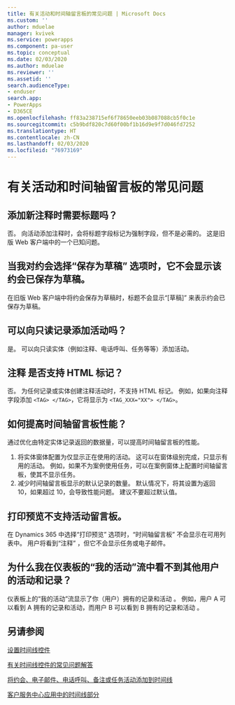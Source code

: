 ```yaml
---
title: 有关活动和时间轴留言板的常见问题 | Microsoft Docs
ms.custom: ''
author: mduelae
manager: kvivek
ms.service: powerapps
ms.component: pa-user
ms.topic: conceptual
ms.date: 02/03/2020
ms.author: mduelae
ms.reviewer: ''
ms.assetid: ''
search.audienceType:
- enduser
search.app:
- PowerApps
- D365CE
ms.openlocfilehash: ff83a238715ef6f78650eeb03b087088cb5f0c1e
ms.sourcegitcommit: c5b9bdf820c7d60f00bf1b16d9e9f7d046fd7252
ms.translationtype: HT
ms.contentlocale: zh-CN
ms.lasthandoff: 02/03/2020
ms.locfileid: "76973169"
---
```

# <a name="frequently-asked-questions-about-activities-and-the-timeline-wall"></a>有关活动和时间轴留言板的常见问题  

## <a name="is-a-title-required-when-adding-a-new-note"></a>添加新注释时需要标题吗？

否。 向活动添加注释时，会将标题字段标记为强制字段，但不是必需的。 这是旧版 Web 客户端中的一个已知问题。

## <a name="for-an-appointment-when-i-choose-the-option-to-save-as-draft-it-doesnt-show-that-the-appointment-has-been-saved-as-a-draft"></a>当我对约会选择“保存为草稿”  选项时，它不会显示该约会已保存为草稿。

在旧版 Web 客户端中将约会保存为草稿时，标题不会显示“[草稿]”  来表示约会已保存为草稿。

## <a name="can-i-add-activities-to-read-only-records"></a>可以向只读记录添加活动吗？

是。 可以向只读实体（例如注释、电话呼叫、任务等等）添加活动。 

## <a name="are-html-tags-supported-in-notes"></a>注释  是否支持 HTML 标记？

否。 为任何记录或实体创建注释活动时，不支持 HTML 标记。 例如，如果向注释字段添加 `<TAG> </TAG>`，它将显示为 `<TAG_XXX="XX"> </TAG>`。

## <a name="how-can-i-improve-performance-on-timeline-wall"></a>如何提高时间轴留言板性能？

通过优化由特定实体记录返回的数据量，可以提高时间轴留言板的性能。 

1.  将实体窗体配置为仅显示正在使用的活动。  这可以在窗体级别完成，只显示有用的活动。  例如，如果不为案例使用任务，可以在案例窗体上配置时间轴留言板，使其不显示任务。
2.  减少时间轴留言板显示的默认记录的数量。  默认情况下，将其设置为返回 10，如果超过 10，会导致性能问题。  建议不要超过默认值。 

## <a name="activity-wall-is-not-supported-in-print-preview"></a>打印预览不支持活动留言板。

在 Dynamics 365 中选择“打印预览”  选项时，“时间轴留言板”  不会显示在可用列表中。 用户将看到“注释”  ，但它不会显示任务或电子邮件。

## <a name="why-i-cant-see-other-users-activities-and-records-in-the-my-activities-stream-in-the-dashboard"></a>为什么我在仪表板的“我的活动”流中看不到其他用户的活动和记录？

仪表板上的“我的活动”流显示了你（用户）拥有的记录和活动  。 例如，用户 A 可以看到 A 拥有的记录和活动，而用户 B 可以看到 B 拥有的记录和活动     。

## <a name="see-also"></a>另请参阅

[设置时间线控件](../maker/model-driven-apps/set-up-timeline-control.md)

[有关时间线控件的常见问题解答](../maker/model-driven-apps/faqs-timeline-control.md)

[将约会、电子邮件、电话呼叫、备注或任务活动添加到时间线](add-activities.md)

[客户服务中心应用中的时间线部分](https://docs.microsoft.com/dynamics365/customer-service/customer-service-hub-user-guide-basics#timeline)